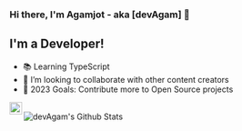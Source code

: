 ### Hi there, I'm Agamjot - aka [devAgam] 👋

## I'm a Developer!
- 📚 Learning TypeScript 
- 👯 I’m looking to collaborate with other content creators
- 🥅 2023 Goals: Contribute more to Open Source projects


[<img align="left" alt="devAgamjot | Twitter" width="22px" src="https://cdn.jsdelivr.net/npm/simple-icons@v3/icons/twitter.svg" />][twitter]


<br />


<img align="left" alt="devAgam's Github Stats" src="https://github-readme-stats.vercel.app/api?username=devAgam&show_icons=true&hide_border=true" />


[twitter]: https://twitter.com/devAgamjot
